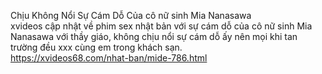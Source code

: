 
Chịu Không Nổi Sự Cám Dỗ Của cô nữ sinh Mia Nanasawa	
xvideos cập nhật về phim sex nhật bản với sự cám dỗ của cô nữ sinh Mia Nanasawa với thầy giáo, không chịu nổi sự cám dỗ ấy nên mọi khi tan trường đều xxx cùng em trong khách sạn.	
https://xvideos68.com/nhat-ban/mide-786.html
